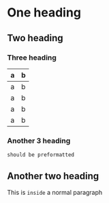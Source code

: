 # One heading

## Two heading

### Three heading

|a|b|
---|---
| a | b |
| a | b |
| a | b |
| a | b |


### Another 3 heading

```
should be preformatted
```

## Another two heading

This is `inside` a normal paragraph
